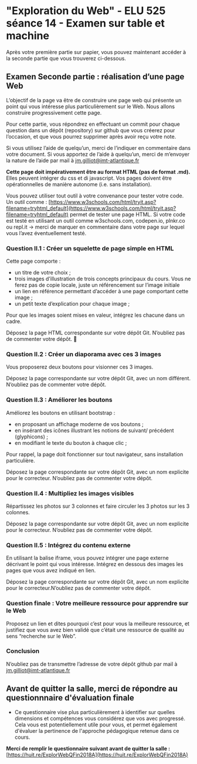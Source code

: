 #  "Exploration du Web" - ELU 525 séance 14 - Examen sur table et machine

Après votre première partie sur papier, vous pouvez maintenant accéder à la seconde partie que vous trouverez ci-dessous.

## Examen Seconde partie : réalisation d’une page Web

L’objectif de la page va être de construire une page web qui présente un point qui vous intéresse plus particulièrement sur le Web. Nous allons construire progressivement cette page.

Pour cette partie, vous répondrez en effectuant un commit pour chaque question dans un dépôt (repository) sur github que vous créerez pour l’occasion, et que vous pourrez supprimer après avoir reçu votre note.

Si vous utilisez l’aide de quelqu’un, merci de l’indiquer en commentaire dans votre document. Si vous apportez de l’aide à quelqu’un, merci de m’envoyer la nature de l’aide par mail à jm.gilliot@imt-atlantique.fr

**Cette page doit impérativement être au format HTML (pas de format .md).** Elles peuvent intégrer du css et di javascript. Vos pages doivent être opérationnelles de manière autonome (i.e. sans installation).

Vous pouvez utiliser tout outil à votre convenance pour tester votre code. Un outil comme : [https://www.w3schools.com/html/tryit.asp?filename=tryhtml_default](https://www.w3schools.com/html/tryit.asp?filename=tryhtml_default) permet de tester une page HTML.
Si votre code est testé en utilisant un outil comme w3schools.com, codepen.io, plnkr.co ou repl.it -> merci de marquer en commentaire dans votre page sur lequel vous l’avez éventuellement testé.

### Question II.1 : Créer un squelette de page simple en HTML

Cette page comporte :

* un titre de votre choix ;
* trois images d’illustration de trois concepts principaux du cours. Vous ne ferez pas de copie locale, juste un référencement sur l’image initiale
* un lien en référence permettant d’accéder à une page comportant cette image ;
* un petit texte d’explication pour chaque image ;

Pour que les images soient mises en valeur, intégrez les chacune dans un cadre.

Déposez la page HTML correspondante sur votre dépôt Git. N’oubliez pas de commenter votre dépôt.

### Question II.2 : Créer un diaporama avec ces 3 images

Vous proposerez deux boutons pour visionner ces 3 images.

Déposez la page correspondante sur votre dépôt Git, avec un nom différent. N’oubliez pas de commenter votre dépôt.

### Question II.3 : Améliorer les boutons

Améliorez les boutons en utilisant bootstrap :

* en proposant un affichage moderne de vos boutons ;
* en insérant des icônes illustrant les notions de suivant/ précédent (glyphicons) ;
* en modifiant le texte du bouton à chaque clic ;

Pour rappel, la page doit fonctionner sur tout navigateur, sans installation particulière.

Déposez la page correspondante sur votre dépôt Git, avec un nom explicite pour le correcteur. N’oubliez pas de commenter votre dépôt.

### Question II.4 : Multipliez les images visibles

Répartissez les photos sur 3 colonnes et faire circuler les 3 photos sur les 3 colonnes.

Déposez la page correspondante sur votre dépôt Git, avec un nom explicite pour le correcteur. N’oubliez pas de commenter votre dépôt.

### Question II.5 : Intégrez du contenu externe

En utilisant la balise iframe, vous pouvez intégrer une page externe décrivant le point qui vous intéresse. Intégrez en dessous des images les pages que vous avez indiqué en lien.

Déposez la page correspondante sur votre dépôt Git, avec un nom explicite pour le correcteur.N’oubliez pas de commenter votre dépôt.

### Question finale : Votre meilleure ressource pour apprendre sur le Web

Proposez un lien et dites pourquoi c’est pour vous la meilleure ressource, et justifiez que vous avez bien validé que c’était une ressource de qualité au sens “recherche sur le Web”.

### Conclusion
N’oubliez pas de transmettre l’adresse de votre dépôt github par mail à jm.gilliot@imt-atlantique.fr

## Avant de quitter la salle, merci de répondre au questionnnaire d'évaluation finale
* Ce questionnaire vise plus particulièrement à identifier sur quelles dimensions et compétences vous considérez que vos avec progressé. Cela vous est potentiellement utile pour vous, et permet également d'évaluer la pertinence de l'approche pédagogique retenue dans ce cours.


**Merci de remplir le questionnaire suivant avant de quitter la salle :**
[https://huit.re/ExplorWebQFin2018A](https://huit.re/ExplorWebQFin2018A)
